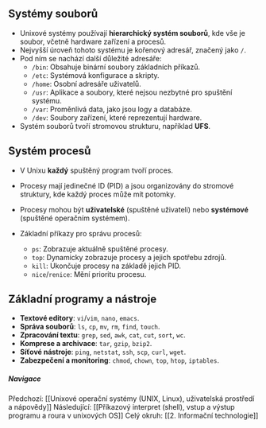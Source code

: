 ## Systémy souborů
- Unixové systémy používají **hierarchický systém souborů**, kde vše je soubor, včetně hardware zařízení a procesů.
- Nejvyšší úroveň tohoto systému je kořenový adresář, značený jako `/`.
- Pod ním se nachází další důležité adresáře:
	- `/bin`: Obsahuje binární soubory základních příkazů.
	- `/etc`: Systémová konfigurace a skripty.
	- `/home`: Osobní adresáře uživatelů.
	- `/usr`: Aplikace a soubory, které nejsou nezbytné pro spuštění systému.
	- `/var`: Proměnlivá data, jako jsou logy a databáze.
	- `/dev`: Soubory zařízení, které reprezentují hardware.
- Systém souborů tvoří stromovou strukturu, například **UFS**.

## Systém procesů
- V Unixu **každý** spuštěný program tvoří proces.
- Procesy mají jedinečné ID (PID) a jsou organizovány do stromové struktury, kde každý proces může mít potomky.
- Procesy mohou být **uživatelské** (spuštěné uživateli) nebo **systémové** (spuštěné operačním systémem).

- Základní příkazy pro správu procesů:
	- `ps`: Zobrazuje aktuálně spuštěné procesy.
	- `top`: Dynamicky zobrazuje procesy a jejich spotřebu zdrojů.
	- `kill`: Ukončuje procesy na základě jejich PID.
	- `nice`/`renice`: Mění prioritu procesu.

## Základní programy a nástroje
- **Textové editory**: `vi`/`vim`, `nano`, `emacs`.
- **Správa souborů**: `ls`, `cp`, `mv`, `rm`, `find`, `touch`.
- **Zpracování textu**: `grep`, `sed`, `awk`, `cat`, `cut`, `sort`, `wc`.
- **Komprese a archivace**: `tar`, `gzip`, `bzip2`.
- **Síťové nástroje**: `ping`, `netstat`, `ssh`, `scp`, `curl`, `wget`.
- **Zabezpečení a monitoring**: `chmod`, `chown`, `top`, `htop`, `iptables`.

##### Navigace
Předchozí:  [[Unixové operační systémy (UNIX, Linux), uživatelská prostředí a nápovědy]]
Následující: [[Příkazový interpret (shell), vstup a výstup programu a roura v unixových OS]]
Celý okruh: [[2. Informační technologie]]